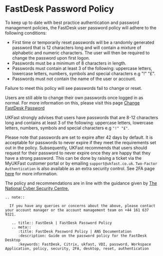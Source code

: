 # FastDesk Password Policy

To keep up to date with best practice authentication and password management policies, the FastDesk user password policy will adhere to the following conditions:

- First time or temporarily reset passwords will be a randomly generated password that is 12 characters long and will contain a mixture of alphabetic and numeric characters. The user will then be required to change the password upon first logon.
- Passwords must be a minimum of 8 characters in length.
- Passwords must contain at least 3 of the following: uppercase letters, lowercase letters, numbers, symbols and special characters e.g "!" "£".
- Passwords must not contain the name of the user or account.

Failure to meet this policy will see passwords fail to change or reset.

Users are still able to change their own passwords once logged in as normal. For more information on this, please visit this page [Change FastDesk Password](https://docs.ukfast.co.uk/desktop/fastdesk/howtoguide/changepassword.html)

UKFast strongly advises that users have passwords that are 8-12 characters long and contains at least 3 of the following: uppercase letters, lowercase letters, numbers, symbols and special characters e.g `"!" "£"`.

Please note that passwords are set to expire after 42 days by default. It is acceptable for passwords to never expire if they meet the requirements set out in the policy. Subsequently, UKFast recommends that users should request for their password to never expire once they are happy that they have a strong password. This can be done by raising a ticket via the MyUKFast customer portal or by emailing `support@ukfast.co.uk`. `Two-Factor Authentication` is also available as an extra security control. See 2FA page [here](https://docs.ukfast.co.uk/desktop/fastdesk/twofa.html) for more information.

The policy and recommendations are in line with the guidance given by [The National Cyber Security Centre.](https://www.ncsc.gov.uk/collection/passwords/updating-your-approach)


```eval_rst
.. note::

  If you have any queries or concerns about the above, please contact your account manager or the account management team on +44 161 637 9321.
```

```eval_rst
   .. title:: FastDesk | FastDesk Password Policy
   .. meta::
      :title: FastDesk Password Policy | ANS Documentation
      :description: Guide on the password policy for the FastDesk Desktop
      :keywords: FastDesk, Citrix, ukfast, VDI, password, Workspace Application, policy, security, 2FA, desktop, reset, authentication
```

